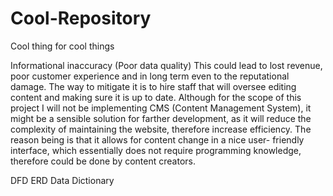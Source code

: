 # Cool-Repository
Cool thing for cool things


Informational inaccuracy (Poor data quality)
This could lead to lost revenue, poor customer experience and in long term even to the reputational
damage.
The way to mitigate it is to hire staff that will oversee editing content and making sure it is up to date.
Although for the scope of this project I will not be implementing CMS (Content Management System), it
might be a sensible solution for farther development, as it will reduce the complexity of maintaining the
website, therefore increase efficiency. The reason being is that it allows for content change in a nice user-
friendly interface, which essentially does not require programming knowledge, therefore could be done
by content creators.

DFD
ERD
Data Dictionary
